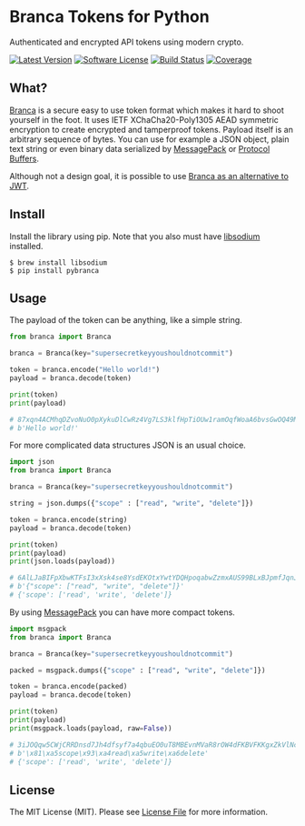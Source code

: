 #  Branca Tokens for Python

Authenticated and encrypted API tokens using modern crypto.


[![Latest Version](https://img.shields.io/pypi/v/pybranca.svg?style=flat-square)](https://pypi.org/project/pybranca/)
[![Software License](https://img.shields.io/badge/license-MIT-brightgreen.svg?style=flat-square)](LICENSE.md)
[![Build Status](https://img.shields.io/travis/tuupola/pybranca/master.svg?style=flat-square)](https://travis-ci.org/tuupola/pybranca)
[![Coverage](https://img.shields.io/codecov/c/github/tuupola/pybranca.svg?style=flat-square)](https://codecov.io/github/tuupola/pybranca)

## What?

[Branca](https://github.com/tuupola/branca-spec/) is a secure easy to use token format which makes it hard to shoot yourself in the foot. It uses IETF XChaCha20-Poly1305 AEAD symmetric encryption to create encrypted and tamperproof tokens. Payload itself is an arbitrary sequence of bytes. You can use for example a JSON object, plain text string or even binary data serialized by [MessagePack](http://msgpack.org/) or [Protocol Buffers](https://developers.google.com/protocol-buffers/).

Although not a design goal, it is possible to use [Branca as an alternative to JWT](https://appelsiini.net/2017/branca-alternative-to-jwt/).

## Install

Install the library using pip. Note that you also must have [libsodium](https://download.libsodium.org/doc/) installed.

```
$ brew install libsodium
$ pip install pybranca
```

## Usage

The payload of the token can be anything, like a simple string.

```python
from branca import Branca

branca = Branca(key="supersecretkeyyoushouldnotcommit")

token = branca.encode("Hello world!")
payload = branca.decode(token)

print(token)
print(payload)

# 87xqn4ACMhqDZvoNuO0pXykuDlCwRz4Vg7LS3klfHpTiOUw1ramOqfWoaA6bvsGwOQ49MDFOERU0T
# b'Hello world!'
```

For more complicated data structures JSON is an usual choice.

```python
import json
from branca import Branca

branca = Branca(key="supersecretkeyyoushouldnotcommit")

string = json.dumps({"scope" : ["read", "write", "delete"]})

token = branca.encode(string)
payload = branca.decode(token)

print(token)
print(payload)
print(json.loads(payload))

# 6AlLJaBIFpXbwKTFsI3xXsk4se8YsdEKOtxYwtYDQHpoqabwZzmxAUS99BLxBJpmfJqnJ9VvzJYO1FXfsX78d0YsvTe43opYbUPgUao0EGV5qBli
# b'{"scope": ["read", "write", "delete"]}'
# {'scope': ['read', 'write', 'delete']}
```

By using [MessagePack](https://msgpack.org/) you can have more compact tokens.

```python
import msgpack
from branca import Branca

branca = Branca(key="supersecretkeyyoushouldnotcommit")

packed = msgpack.dumps({"scope" : ["read", "write", "delete"]})

token = branca.encode(packed)
payload = branca.decode(token)

print(token)
print(payload)
print(msgpack.loads(payload, raw=False))

# 3iJOQqw5CWjCRRDnsd7Jh4dfsyf7a4qbuEO0uT8MBEvnMVaR8rOW4dFKBVFKKgxZkVlNchGJSIgPdHtHIM4rF4mZYsriTE37
# b'\x81\xa5scope\x93\xa4read\xa5write\xa6delete'
# {'scope': ['read', 'write', 'delete']}
```

## License

The MIT License (MIT). Please see [License File](LICENSE.txt) for more information.